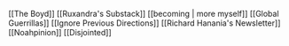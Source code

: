 [[The Boyd]]
[[Ruxandra's Substack]]
[[becoming | more myself]]
[[Global Guerrillas]]
[[Ignore Previous Directions]]
[[Richard Hanania's Newsletter]]
[[Noahpinion]]
[[Disjointed]]
